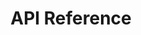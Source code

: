 ---
title: API Reference

language_tabs:
  - shell: cURL

toc_footers:
  - <a href='https://app.sellf.io/signup'>Sign Up for an API Key</a>

includes:
  - introduction
  - authentication
  - requests
  - rates
  - errors
  - users
  - people
  - companies
  - deals
  - pipelines
  - stages
  - sources
  - margins
  - appointments
  - appointment_people
  - appointment_companies
  - appointment_users
  - notes

search: true
---